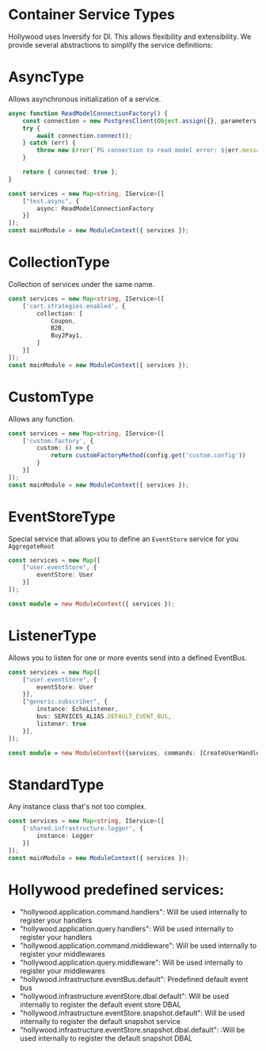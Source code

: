 # Container Service Types

Hollywood uses Inversify for DI. This allows flexibility and extensibility. 
We provide several abstractions to simplify the service definitions:

# AsyncType

Allows asynchronous initialization of a service.

```typescript
async function ReadModelConnectionFactory() {
    const connection = new PostgresClient(Object.assign({}, parameters.get("orm.readModel")));
    try {
        await connection.connect();
    } catch (err) {
        throw new Error(`PG connection to read model error: ${err.message}`);
    }

    return { connected: true };
}

const services = new Map<string, IService>([
    ["test.async", {
        async: ReadModelConnectionFactory
    }]
]);
const mainModule = new ModuleContext({ services });
```

# CollectionType

Collection of services under the same name.

```typescript
const services = new Map<string, IService>([
    ['cart.strategies.enabled', {
        collection: [
            Coupon,
            B2B,
            Buy2Pay1,
        ]
    }]
]);
const mainModule = new ModuleContext({ services });
```  

# CustomType

Allows any function.

```typescript
const services = new Map<string, IService>([
    ['custom.factory', {
        custom: () => {
            return customFactoryMethod(config.get('custom.config'))
        }
    }]
]);
const mainModule = new ModuleContext({ services });
```

# EventStoreType

Special service that allows you to define an `EventStore` service for you `AggregateRoot`

```typescript
const services = new Map([
    ["user.eventStore", {
        eventStore: User
    }]
]);

const module = new ModuleContext({ services });

```

# ListenerType

Allows you to listen for one or more events send into a defined EventBus.

```typescript
const services = new Map([
    ["user.eventStore", {
        eventStore: User
    }],
    ["generic.subscriber", {
        instance: EchoListener,
        bus: SERVICES_ALIAS.DEFAULT_EVENT_BUS,
        listener: true
    }],
]);

const module = new ModuleContext({services, commands: [CreateUserHandler]});
```

# StandardType

Any instance class that's not too complex.

```typescript
const services = new Map<string, IService>([
    ['shared.infrastructure.logger', {
        instance: Logger
    }]
]);
const mainModule = new ModuleContext({ services });
```

# Hollywood predefined services:

- "hollywood.application.command.handlers": Will be used internally to register your handlers
- "hollywood.application.query.handlers": Will be used internally to register your handlers
- "hollywood.application.command.middleware": Will be used internally to register your middlewares
- "hollywood.application.query.middleware": Will be used internally to register your middlewares
- "hollywood.infrastructure.eventBus.default": Predefined default event bus
- "hollywood.infrastructure.eventStore.dbal.default": Will be used internally to register the default event store DBAL
- "hollywood.infrastructure.eventStore.snapshot.default": Will be used internally to register the default snapshot service
- "hollywood.infrastructure.eventStore.snapshot.dbal.default": :Will be used internally to register the default snapshot DBAL
